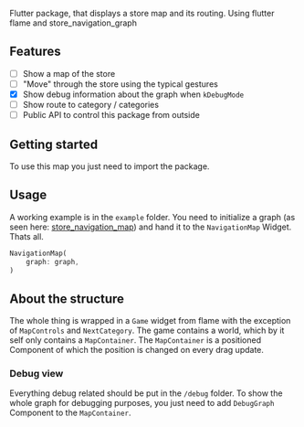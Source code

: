 Flutter package, that displays a store map and its routing.
Using flutter flame and store_navigation_graph

## Features

- [ ] Show a map of the store
- [ ] "Move" through the store using the typical gestures
- [x] Show debug information about the graph when `kDebugMode`
- [ ] Show route to category / categories
- [ ] Public API to control this package from outside

## Getting started

To use this map you just need to import the package.

## Usage

A working example is in the `example` folder.
You need to initialize a graph (as seen here: [store_navigation_map](https://github.com/ShoppingNavigation/navigation_graph#readme)) and hand it to the `NavigationMap` Widget. Thats all.


```dart
NavigationMap(
    graph: graph,
)
```

## About the structure

The whole thing is wrapped in a `Game` widget from flame with the exception of `MapControls` and `NextCategory`.
The game contains a world, which by it self only contains a `MapContainer`. The `MapContainer` is a positioned Component of which the position is changed on every drag update.

### Debug view
Everything debug related should be put in the `/debug` folder. To show the whole graph for debugging purposes, you just need to add `DebugGraph` Component to the `MapContainer`.
